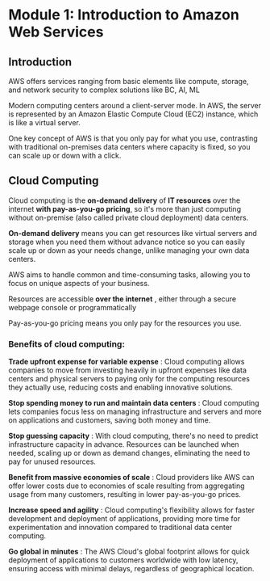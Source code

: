 # Module 1: Introduction to Amazon Web Services

## Introduction

AWS offers services ranging from basic elements like compute, storage, and network security to complex solutions like BC, AI, ML

Modern computing centers around a client-server mode. In AWS, the server is represented by an Amazon Elastic Compute Cloud (EC2) instance, which is like a virtual server.

One key concept of AWS is that you only pay for what you use, contrasting with traditional on-premises data centers where capacity is fixed, so you can scale up or down with a click.

## Cloud Computing

Cloud computing is the **on-demand delivery** of **IT resources** over the internet **with pay-as-you-go pricing**, so it's more than just computing without on-premise (also called private cloud deployment) data centers.

**On-demand delivery** means you can get resources like virtual servers and storage when you need them without advance notice so you can easily scale up or down as your needs change, unlike managing your own data centers.

AWS aims to handle common and time-consuming tasks, allowing you to focus on unique aspects of your business.

Resources are accessible **over the internet** , either through a secure webpage console or programmatically

Pay-as-you-go pricing means you only pay for the resources you use.

### Benefits of cloud computing:

**Trade upfront expense for variable expense** : Cloud computing allows companies to move from investing heavily in upfront expenses like data centers and physical servers to paying only for the computing resources they actually use, reducing costs and enabling innovative solutions.

**Stop spending money to run and maintain data centers** : Cloud computing lets companies focus less on managing infrastructure and servers and more on applications and customers, saving both money and time.

**Stop guessing capacity** : With cloud computing, there's no need to predict infrastructure capacity in advance. Resources can be launched when needed, scaling up or down as demand changes, eliminating the need to pay for unused resources.

**Benefit from massive economies of scale** : Cloud providers like AWS can offer lower costs due to economies of scale resulting from aggregating usage from many customers, resulting in lower pay-as-you-go prices.

**Increase speed and agility** : Cloud computing's flexibility allows for faster development and deployment of applications, providing more time for experimentation and innovation compared to traditional data center computing.

**Go global in minutes** : The AWS Cloud's global footprint allows for quick deployment of applications to customers worldwide with low latency, ensuring access with minimal delays, regardless of geographical location.
